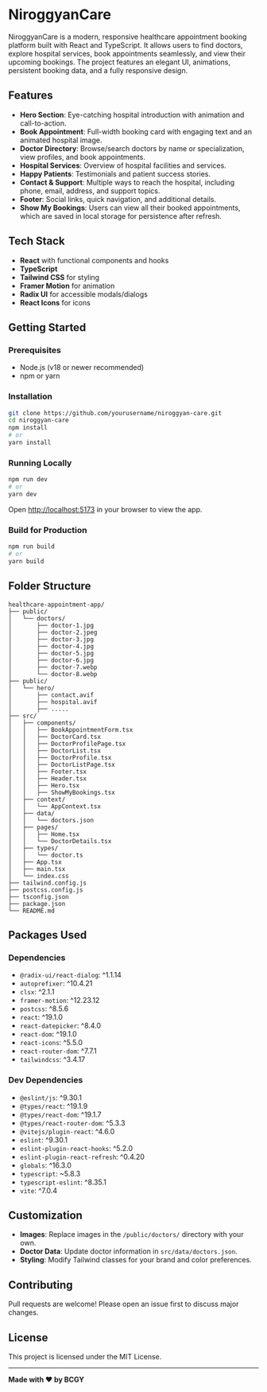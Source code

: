 # NiroggyanCare

NiroggyanCare is a modern, responsive healthcare appointment booking platform built with React and TypeScript. It allows users to find doctors, explore hospital services, book appointments seamlessly, and view their upcoming bookings. The project features an elegant UI, animations, persistent booking data, and a fully responsive design.

## Features

- **Hero Section**: Eye-catching hospital introduction with animation and call-to-action.
- **Book Appointment**: Full-width booking card with engaging text and an animated hospital image.
- **Doctor Directory**: Browse/search doctors by name or specialization, view profiles, and book appointments.
- **Hospital Services**: Overview of hospital facilities and services.
- **Happy Patients**: Testimonials and patient success stories.
- **Contact & Support**: Multiple ways to reach the hospital, including phone, email, address, and support topics.
- **Footer**: Social links, quick navigation, and additional details.
- **Show My Bookings**: Users can view all their booked appointments, which are saved in local storage for persistence after refresh.

## Tech Stack

- **React** with functional components and hooks
- **TypeScript**
- **Tailwind CSS** for styling
- **Framer Motion** for animation
- **Radix UI** for accessible modals/dialogs
- **React Icons** for icons

## Getting Started

### Prerequisites

- Node.js (v18 or newer recommended)
- npm or yarn

### Installation

```bash
git clone https://github.com/yourusername/niroggyan-care.git
cd niroggyan-care
npm install
# or
yarn install
````

### Running Locally

```bash
npm run dev
# or
yarn dev
```

Open [http://localhost:5173](http://localhost:5173) in your browser to view the app.

### Build for Production

```bash
npm run build
# or
yarn build
```

## Folder Structure

```
healthcare-appointment-app/
├── public/
│   └── doctors/
│       ├── doctor-1.jpg
│       ├── doctor-2.jpeg
│       ├── doctor-3.jpg
│       ├── doctor-4.jpg
│       ├── doctor-5.jpg
│       ├── doctor-6.jpg
│       ├── doctor-7.webp
│       └── doctor-8.webp
├── public/
│   └── hero/
│       ├── contact.avif
│       ├── hospital.avif
│       ├── .....
├── src/
│   ├── components/
│   │   ├── BookAppointmentForm.tsx
│   │   ├── DoctorCard.tsx
│   │   ├── DoctorProfilePage.tsx
│   │   ├── DoctorList.tsx
│   │   ├── DoctorProfile.tsx
│   │   ├── DoctorListPage.tsx
│   │   ├── Footer.tsx
│   │   ├── Header.tsx
│   │   ├── Hero.tsx
│   │   ├── ShowMyBookings.tsx
│   ├── context/
│   │   └── AppContext.tsx
│   ├── data/
│   │   └── doctors.json
│   ├── pages/
│   │   ├── Home.tsx
│   │   └── DoctorDetails.tsx
│   ├── types/
│   │   └── doctor.ts
│   ├── App.tsx
│   ├── main.tsx
│   └── index.css
├── tailwind.config.js
├── postcss.config.js
├── tsconfig.json
├── package.json
└── README.md
```

## Packages Used

### Dependencies

* `@radix-ui/react-dialog`: ^1.1.14
* `autoprefixer`: ^10.4.21
* `clsx`: ^2.1.1
* `framer-motion`: ^12.23.12
* `postcss`: ^8.5.6
* `react`: ^19.1.0
* `react-datepicker`: ^8.4.0
* `react-dom`: ^19.1.0
* `react-icons`: ^5.5.0
* `react-router-dom`: ^7.7.1
* `tailwindcss`: ^3.4.17

### Dev Dependencies

* `@eslint/js`: ^9.30.1
* `@types/react`: ^19.1.9
* `@types/react-dom`: ^19.1.7
* `@types/react-router-dom`: ^5.3.3
* `@vitejs/plugin-react`: ^4.6.0
* `eslint`: ^9.30.1
* `eslint-plugin-react-hooks`: ^5.2.0
* `eslint-plugin-react-refresh`: ^0.4.20
* `globals`: ^16.3.0
* `typescript`: \~5.8.3
* `typescript-eslint`: ^8.35.1
* `vite`: ^7.0.4

## Customization

* **Images**: Replace images in the `/public/doctors/` directory with your own.
* **Doctor Data**: Update doctor information in `src/data/doctors.json`.
* **Styling**: Modify Tailwind classes for your brand and color preferences.

## Contributing

Pull requests are welcome! Please open an issue first to discuss major changes.

## License

This project is licensed under the MIT License.

---

**Made with ❤️ by BCGY**